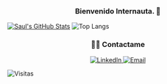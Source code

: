 <h3 align="center">Bienvenido Internauta. 👋</h3>


  [![Saul's GitHub Stats](https://github-readme-stats.vercel.app/api?username=SaulUrrea&show_icons=true)](https://github.com/SaulUrrea)
  ![Top Langs](https://github-readme-stats.vercel.app/api/top-langs/?username=SaulUrrea&show_icons=true)



<h3 align="center"> 🤝🏻 Contactame </h3>


<p align="center">

<a href="https://www.linkedin.com/in/saul-esteban-urrea-osorio-2879511ba/">
  <img alt="LinkedIn" src="https://img.shields.io/badge/LinkedIn-Saul%20Urrea-blue?style=flat-square&logo=linkedin">
</a>

<a href="mailto:saul5577@gmail.com">
  <img alt="Email" src="https://img.shields.io/badge/Email-saul5577@gmail.com-blue?style=flat-square&logo=gmail">
</a>
  
![Visitas](https://visitor-badge.laobi.icu/badge?page_id=SaulUrrea.SaulUrrea)
</p>

